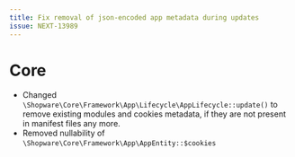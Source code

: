 ```yaml
---
title: Fix removal of json-encoded app metadata during updates
issue: NEXT-13989
---
```

# Core
* Changed `\Shopware\Core\Framework\App\Lifecycle\AppLifecycle::update()` to remove existing modules and cookies metadata, if they are not present in manifest files any more. 
* Removed nullability of `\Shopware\Core\Framework\App\AppEntity::$cookies`
